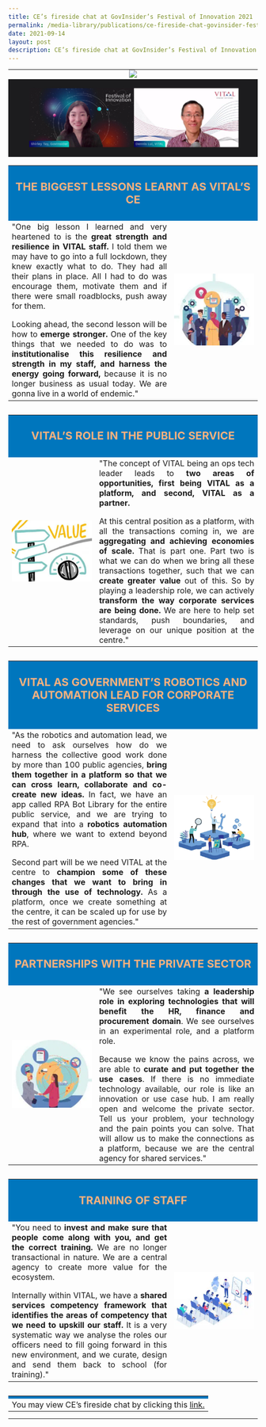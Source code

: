 ```yaml
---
title: CE’s fireside chat at GovInsider’s Festival of Innovation 2021
permalink: /media-library/publications/ce-fireside-chat-govinsider-festival-innovation-2021/
date: 2021-09-14
layout: post
description: CE’s fireside chat at GovInsider’s Festival of Innovation 2021 (PDF, 0.3mb)
---
```

<table style="border: 0px;padding:0px;" width="100%" height="100%">	
	<tr style="border: 0px;padding:0px;">
		<td colspan = "2" style="border: 0px;padding:0px;vertical-align: middle;text-align: center;">
			<img src="/images/media/fireside_header.png"  /> 
		</td>
	</tr>
	<tr style="border: 0px;padding:0px;">
		<td colspan = "2" style="border: 0px;padding:0px;vertical-align: middle;text-align: center;">
			<img src="/images/media/fireside_image1.png"  /> 
		</td>
	</tr>
	<tr style="border: 0px; padding:0px;">
		<td colspan="2" style="border: 0px; padding:0px;">
			<table style="border: 0;padding:0px;">	
				<tr>
					<td colspan="2" style="border: 0px;vertical-align: middle;background-color:#0076bd" >
						<p style="padding:5px;font-size:22px;text-align:center;color:#f9b17e;">	
							<b>THE BIGGEST LESSONS LEARNT AS VITAL’S CE</b>
						</p>
						</td>					
				</tr>
				<tr style="border: 0px; padding:0px;">
					<td style="border: 0px;vertical-align: middle;" >			
						<div style="font-size:16px;text-align:justify;">
							"One big lesson I learned and very heartened to is the <b>great strength and resilience in VITAL staff.</b> I told them we may have to go into a full lockdown, they knew exactly what to do. They had all their plans in place. All I had to do was encourage them, motivate them and if there were small roadblocks, push away for them.
						</div>
						<br>
						<div style="font-size:16px;text-align:justify;">
							Looking ahead, the second lesson will be how to <b>emerge stronger.</b> One of the key things that we needed to do was to <b>institutionalise this resilience and strength in my staff, and harness the energy going forward,</b> because it is no longer business as usual today. We are gonna live in a world of endemic."
				</div>
		</td>
				<td style="border: 0px;vertical-align: middle;" width="35%" >
					<img src="/images/media/fireside_image2.png"/> 
			</td>		
	</tr>
</table>
	</td>
	</tr>	
	<tr style="border: 0px; padding:0px;">
		<td colspan="2" style="border: 0px; padding:0px;">
			<table style="border: 0;padding:0px;">	
				<tr>
					<td colspan="2" style="border: 0px;vertical-align: middle;background-color:#0076bd" >
						<p style="padding:5px;font-size:22px;text-align:center;color:#f9b17e;">	
							<b>VITAL’S ROLE IN THE PUBLIC SERVICE</b>
						</p>
						</td>					
				</tr>
				<tr style="border: 0px; padding:0px;">					
				<td style="border: 0px;vertical-align: middle;" width="35%" >
					<img src="/images/media/fireside_image3.png"/> 
			</td>		
					<td style="border: 0px;vertical-align: middle;" >			
						<div style="font-size:16px;text-align:justify;">
						"The concept of VITAL being an ops tech leader leads to <b>two areas of opportunities, first being VITAL as a platform, and second, VITAL as a partner.</b> 
						</div>
						<br>
						<div style="font-size:16px;text-align:justify;">
At this central position as a platform, with all the transactions coming in, we are <b>aggregating and achieving economies of scale.</b> That is part one. Part two is what we can do when we bring all these transactions together, such that we can <b>create greater value</b> out of this. So by playing a leadership role, we can actively <b>transform the way corporate services are being done.</b> We are here to help set standards, push boundaries, and leverage on our unique position at the centre."
</div>
		</td>
	</tr>
</table>
	</td>
	</tr>	
	<tr style="border: 0px; padding:0px;">
		<td colspan="2" style="border: 0px; padding:0px;">
			<table style="border: 0;padding:0px;">	
				<tr>
					<td colspan="2" style="border: 0px;vertical-align: middle;background-color:#0076bd" >
						<p style="padding:5px;font-size:22px;text-align:center;color:#f9b17e;">	
							<b>VITAL AS GOVERNMENT’S ROBOTICS AND AUTOMATION LEAD FOR CORPORATE SERVICES</b>
						</p>
						</td>					
				</tr>
				<tr style="border: 0px; padding:0px;">
					<td style="border: 0px;vertical-align: middle;" >			
						<div style="font-size:16px;text-align:justify;">
							"As the robotics and automation lead, we need to ask ourselves how do we harness the collective good work done by more than 100 public agencies, <b>bring them together in a platform so that we can cross learn, collaborate and co-create new ideas.</b> In fact, we have an app called RPA Bot Library for the entire public service, and we are trying to expand that into a <b>robotics automation hub</b>, where we want to extend beyond RPA. 
						</div>
						<br>
						<div style="font-size:16px;text-align:justify;">
							Second part will be we need VITAL at the centre to <b>champion some of these changes that we want to bring in through the use of technology.</b> As a platform, once we create something at the centre, it can be scaled up for use by the rest of government agencies."
				</div>
		</td>
				<td style="border: 0px;vertical-align: middle;" width="35%" >
					<img src="/images/media/fireside_image4.png"/> 
			</td>		
	</tr>
</table>
	</td>
	</tr>	
	<tr style="border: 0px; padding:0px;">
		<td colspan="2" style="border: 0px; padding:0px;">
			<table style="border: 0;padding:0px;">	
				<tr>
					<td colspan="2" style="border: 0px;vertical-align: middle;background-color:#0076bd" >
						<p style="padding:5px;font-size:22px;text-align:center;color:#f9b17e;">	
							<b>PARTNERSHIPS WITH THE PRIVATE SECTOR</b>
						</p>
						</td>					
				</tr>
				<tr style="border: 0px; padding:0px;">
					<td style="border: 0px;vertical-align: middle;" width="35%" >
					<img src="/images/media/fireside_image5.png"/> 
			</td>
					<td style="border: 0px;vertical-align: middle;" >			
						<div style="font-size:16px;text-align:justify;">
							"We see ourselves taking <b>a leadership role in exploring technologies that will benefit the HR, finance and procurement domain</b>. We see ourselves in an experimental role, and a platform role. 
						</div>
						<br>
						<div style="font-size:16px;text-align:justify;">
							Because we know the pains across, we are able to <b>curate and put together the use cases</b>. If there is no immediate technology available, our role is like an innovation or use case hub. I am really open and welcome the private sector. Tell us your problem, your technology and the pain points you can solve. That will allow us to make the connections as a platform, because we are the central agency for shared services."
				</div>
		</td>						
	</tr>
</table>
	</td>
	</tr>	
	<tr style="border: 0px; padding:0px;">
		<td colspan="2" style="border: 0px; padding:0px;">
			<table style="border: 0;padding:0px;">	
				<tr>
					<td colspan="2" style="border: 0px;vertical-align: middle;background-color:#0076bd" >
						<p style="padding:5px;font-size:22px;text-align:center;color:#f9b17e;">	
							<b>TRAINING OF STAFF</b>
						</p>
						</td>					
				</tr>
				<tr style="border: 0px; padding:0px;">							
					<td style="border: 0px;vertical-align: middle;" >			
						<div style="font-size:16px;text-align:justify;">
							"You need to <b>invest and make sure that people come along with you, and get the correct training.</b> We are no longer transactional in nature. We are a central agency to create more value for the ecosystem. 
						</div>
						<br>
						<div style="font-size:16px;text-align:justify;">
							Internally within VITAL, we have a <b>shared services competency framework that identifies the areas of competency that we need to upskill our staff.</b> It is a very systematic way we analyse the roles our officers need to fill going forward in this new environment, and we curate, design and send them back to school (for training)."
				</div>
		</td>
					<td style="border: 0px;vertical-align: middle;" width="35%" >
					<img src="/images/media/fireside_image6.png"/> 
			</td>	
	</tr>
</table>
	</td>
	</tr>	
	<tr style="border: 0px;padding:0px;">
		<td colspan = "2" style="border: 0px;padding:0px;vertical-align: middle;text-align: center;">
			<table style="border: 0;padding:0px;" width="100%" height="100%">	
				<tr>
					<td colspan="2" style="border: 0px;vertical-align: middle;background-color:#0076bd" >
						</td>					
				</tr>
				<tr style="border: 0px; padding:0px;">				
		<td colspan="2" style="border: 0px;vertical-align: middle;" >
			<div style="font-size:16px;text-align:Justify;">  
			You may view CE’s fireside chat by clicking this <a href="/media-library/videos/ce-fireside-chat-govinsider-festival-innovation-2021">link.</a></div>
		</td>
	</tr>
</table>  			
		</td>
	</tr>
	</table>